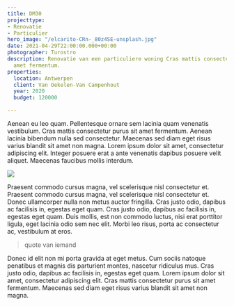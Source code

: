```yaml
---
title: DM30
projecttype:
- Renovatie
- Particulier
hero_image: "/elcarito-CRn-_80z4SE-unsplash.jpg"
date: 2021-04-29T22:00:00.000+00:00
photographer: Turostro
description: Renovatie van een particuliere woning Cras mattis consectetur purus sit
  amet fermentum.
properties:
  location: Antwerpen
  client: Van Oekelen-Van Campenhout
  year: 2020
  budget: 120000

---
```

Aenean eu leo quam. Pellentesque ornare sem lacinia quam venenatis vestibulum. Cras mattis consectetur purus sit amet fermentum. Aenean lacinia bibendum nulla sed consectetur. Maecenas sed diam eget risus varius blandit sit amet non magna. Lorem ipsum dolor sit amet, consectetur adipiscing elit. Integer posuere erat a ante venenatis dapibus posuere velit aliquet. Maecenas faucibus mollis interdum.

![](/adrien-olichon--aOsCcTJXWY-unsplash.jpg)

Praesent commodo cursus magna, vel scelerisque nisl consectetur et. Praesent commodo cursus magna, vel scelerisque nisl consectetur et. Donec ullamcorper nulla non metus auctor fringilla. Cras justo odio, dapibus ac facilisis in, egestas eget quam. Cras justo odio, dapibus ac facilisis in, egestas eget quam. Duis mollis, est non commodo luctus, nisi erat porttitor ligula, eget lacinia odio sem nec elit. Morbi leo risus, porta ac consectetur ac, vestibulum at eros.

> quote van iemand

Donec id elit non mi porta gravida at eget metus. Cum sociis natoque penatibus et magnis dis parturient montes, nascetur ridiculus mus. Cras justo odio, dapibus ac facilisis in, egestas eget quam. Lorem ipsum dolor sit amet, consectetur adipiscing elit. Cras mattis consectetur purus sit amet fermentum. Maecenas sed diam eget risus varius blandit sit amet non magna.
